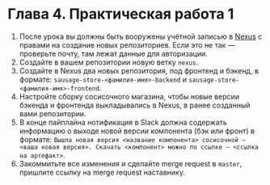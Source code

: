 # Глава 4. Практическая работа 1

1. После урока вы должны быть вооружены учётной записью в [Nexus](https://nexus.praktikum-services.ru/) c правами на создание новых репозиториев. Если это не так — проверьте почту, там лежат данные для авторизации.  
2. Создайте в вашем репозитории новую ветку `nexus`.  
3. Создайте в Nexus два новых репозитория, под фронтенд и бэкенд, в формате: `sausage-store-<фамилия-имя>-backend` и `sausage-store-<фамилия-имя>-frontend`.  
4. Настройте сборку сосисочного магазина, чтобы новые версии бэкенда и фронтенда выкладывались в Nexus, в ранее созданный вами репозитории.
5. В конце пайплайна нотификация в Slack должна содержать информацию о выходе новой версии компонента (бэк или фронт) в формате: `Вышла новая версия <название компонента> сосисочной — <ваша новая версия>. Скачать <компонент> можно по ссылке — <ссылка на артефакт>`.  
6. Закоммитьте все изменения и сделайте merge request в `master`, пришлите ссылку на merge request наставнику.  
